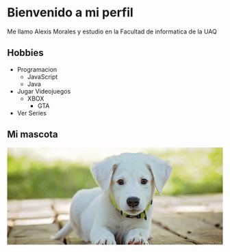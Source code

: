# Bienvenido a mi perfil

Me llamo Alexis Morales y estudio en la Facultad de informatica de la UAQ

## Hobbies
- Programacion
    - JavaScript
    - Java
- Jugar Videojuegos
    - XBOX
      - GTA
- Ver Series

## Mi mascota
![Foto de mi mascota](cachorro.jpg)
